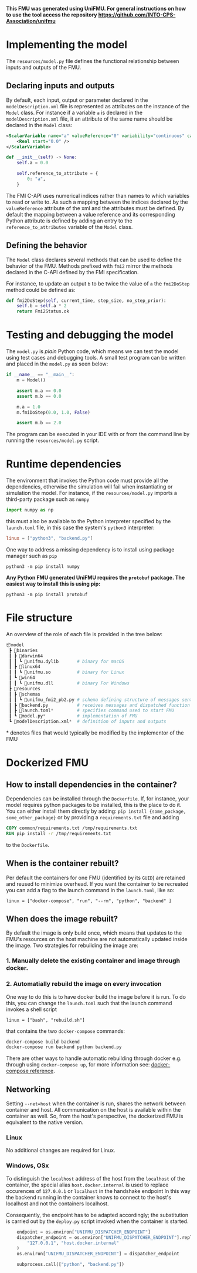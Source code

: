**This FMU was generated using UniFMU.
For general instructions on how to use the tool access the repository https://github.com/INTO-CPS-Association/unifmu**

# Implementing the model

The `resources/model.py` file defines the functional relationship between inputs and outputs of the FMU.

## Declaring inputs and outputs

By default, each input, output or parameter declared in the `modelDescription.xml` file is represented as attributes on the instance of the `Model` class.
For instance if a variable `a` is declared in the `modelDescription.xml` file, it an attribute of the same name should be declared in the `Model` class:

```xml
<ScalarVariable name="a" valueReference="0" variability="continuous" causality="input">
    <Real start="0.0" />
</ScalarVariable>
```

```python
def __init__(self) -> None:
    self.a = 0.0

    self.reference_to_attribute = {
        0: "a",
    }
```

The FMI C-API uses numerical indices rather than names to which variables to read or write to.
As such a mapping between the indices declared by the `valueReference` attribute of the xml and the attributes must be defined.
By default the mapping between a value reference and its corresponding Python attribute is defined by adding an entry to the `reference_to_attributes` variable of the `Model` class.

## Defining the behavior

The `Model` class declares several methods that can be used to define the behavior of the FMU.
Methods prefixed with `fmi2` mirror the methods declared in the C-API defined by the FMI specification.

For instance, to update an output `b` to be twice the value of `a` the `fmi2DoStep` method could be defined as:

```python
def fmi2DoStep(self, current_time, step_size, no_step_prior):
    self.b = self.a * 2
    return Fmi2Status.ok
```

# Testing and debugging the model

The `model.py` is _plain_ Python code, which means we can test the model using test cases and debugging tools.
A small test program can be written and placed in the `model.py` as seen below:

```python
if __name__ == "__main__":
    m = Model()

    assert m.a == 0.0
    assert m.b == 0.0

    m.a = 1.0
    m.fmiDoStep(0.0, 1.0, False)

    assert m.b == 2.0
```

The program can be executed in your IDE with or from the command line by running the `resources/model.py` script.

# Runtime dependencies

The environment that invokes the Python code must provide all the dependencies, otherwise the simulation will fail when instantiating or simulation the model.
For instance, if the `resources/model.py` imports a third-party package such as `numpy`

```python
import numpy as np
```

this must also be available to the Python interpreter specified by the `launch.toml` file, in this case the system's `python3` interpreter:

```toml
linux = ["python3", "backend.py"]
```

One way to address a missing dependency is to install using package manager such as `pip`

```
python3 -m pip install numpy
```

**Any Python FMU generated UniFMU requires the `protobuf` package.
The easiest way to install this is using pip:**

```
python3 -m pip install protobuf
```

# File structure

An overview of the role of each file is provided in the tree below:

```python
📦model
 ┣ 📂binaries
 ┃ ┣ 📂darwin64
 ┃ ┃ ┗ 📜unifmu.dylib       # binary for macOS
 ┃ ┣ 📂linux64
 ┃ ┃ ┗ 📜unifmu.so          # binary for Linux
 ┃ ┗ 📂win64
 ┃ ┃ ┗ 📜unifmu.dll         # binary For Windows
 ┣ 📂resources
 ┃ ┣ 📂schemas
 ┃ ┃ ┗ 📜unifmu_fmi2_pb2.py # schema defining structure of messages sent over RPC
 ┃ ┣ 📜backend.py           # receives messages and dispatched function calls to "model.py"
 ┃ ┣ 📜launch.toml*         # specifies command used to start FMU
 ┃ ┗ 📜model.py*            # implementation of FMU
 ┗ 📜modelDescription.xml*  # definition of inputs and outputs
```

\* denotes files that would typically be modified by the implementor of the FMU

# Dockerized FMU

## How to install dependencies in the container?

Dependencies can be installed through the `Dockerfile`. 
If, for instance, your model requires python packages to be installed, this is the place to do it.
You can either install them directly by adding: `pip install {some_package, some_other_package}`
or by providing a `requirements.txt` file and adding
```Dockerfile
COPY common/requirements.txt /tmp/requirements.txt
RUN pip install -r /tmp/requirements.txt
```
to the `Dockerfile`.

## When is the container rebuilt?

Per default the containers for one FMU (identified by its `GUID`) are retained and reused to minimize overhead.
If you want the container to be recreated you can add a flag to the launch command in the `launch.toml`, like so:
```
linux = ["docker-compose", "run", "--rm", "python", "backend" ]
``` 

## When does the image rebuilt?

By default the image is only build once, which means that updates to the FMU's resources on the host machine are not automatically updated inside the image.
Two strategies for rebuilding the image are:

### 1. Manually delete the existing container and image through docker.
### 2. Automatially rebuild the image on every invocation
One way to do this is to have docker build the image before it is run.
To do this, you can change the `launch.toml` such that the launch command invokes a shell script 
```
linux = ["bash", "rebuild.sh"]
```
that contains the two `docker-compose` commands:
```bash
docker-compose build backend
docker-compose run backend python backend.py
```
There are other ways to handle automatic rebuilding through docker e.g. through using `docker-compose up`, for more information see:
[docker-compose reference](https://docs.docker.com/compose/reference/).


## Networking

Setting `--net=host` when the container is run, shares the network between container and host.
All communication on the host is available within the container as well.
So, from the host's perspective, the dockerized FMU is equivalent to the native version.

### Linux

No additional changes are required for Linux.

### Windows, OSx

To distinguish the `localhost` address of the host from the `localhost` of the container, the special alias `host.docker.internal` is used to replace occurences of `127.0.0.1` or `localhost` in the handshake endpoint
In this way the backend running in the container knows to connect to the host's localhost and not the containers localhost.

Consequently, the endpoint has to be adapted accordingly;
the substitution is carried out by the `deploy.py` script invoked when the container is started.

```python
    endpoint = os.environ["UNIFMU_DISPATCHER_ENDPOINT"]
    dispatcher_endpoint = os.environ["UNIFMU_DISPATCHER_ENDPOINT"].replace(
        "127.0.0.1", "host.docker.internal"
    )
    os.environ["UNIFMU_DISPATCHER_ENDPOINT"] = dispatcher_endpoint

    subprocess.call(["python", "backend.py"])
```
